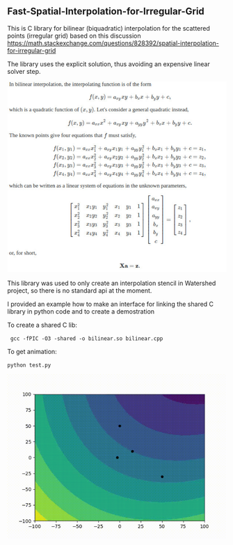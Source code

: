 ## Fast-Spatial-Interpolation-for-Irregular-Grid

This is C library for bilinear (biquadratic) interpolation for the scattered points (irregular grid) based on this discussion https://math.stackexchange.com/questions/828392/spatial-interpolation-for-irregular-grid

The library uses the explicit solution, thus avoiding an expensive linear solver step.

![](images/theory.jpeg)

This library was used to only create an interpolation stencil in Watershed project, so there is no standard api at the moment.

I provided an example how to make an interface for linking the shared C library in python code and to create a demostration

To create a shared C lib:

```
 gcc -fPIC -O3 -shared -o bilinear.so bilinear.cpp
 ```

To get animation:

```
python test.py
```
![](images/output.gif)
